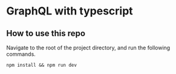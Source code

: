 # GraphQL with typescript

## How to use this repo

Navigate to the root of the project directory, and run the following commands.

```
npm install && npm run dev
```
